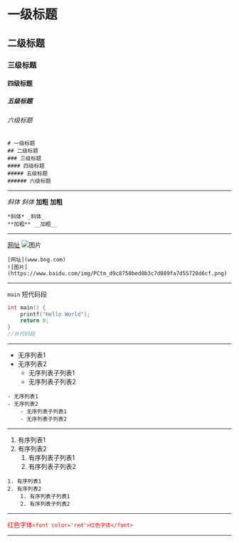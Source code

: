 <!--
 * @Author: PlanC
 * @Date: 2020-09-04 14:31:51
 * @LastEditTime: 2020-09-04 14:40:14
 * @FilePath: \Practical-Training-Neusoft-Tianjin\markdon.md
-->

# 一级标题
## 二级标题
### 三级标题
#### 四级标题
##### 五级标题
###### 六级标题
```
# 一级标题
## 二级标题
### 三级标题
#### 四级标题
##### 五级标题
###### 六级标题
```

------

*斜体* _斜体_
**加粗** __加粗__
```
*斜体* _斜体_
**加粗** __加粗__
```

------

[网址](www.bng.com)
![图片](https://www.baidu.com/img/PCtm_d9c8750bed0b3c7d089fa7d55720d6cf.png)
```
[网址](www.bng.com)
![图片](https://www.baidu.com/img/PCtm_d9c8750bed0b3c7d089fa7d55720d6cf.png)
```

------

`main` 短代码段
```c
int main() {
    printf("Hello World");
    return 0;
}
//长代码段
```

------

- 无序列表1
- 无序列表2
    - 无序列表子列表1
    - 无序列表子列表2
```
- 无序列表1
- 无序列表2
    - 无序列表子列表1
    - 无序列表子列表2
```

------

1. 有序列表1
2. 有序列表2
    1. 有序列表子列表1
    2. 有序列表子列表2
```
1. 有序列表1
2. 有序列表2
    1. 有序列表子列表1
    2. 有序列表子列表2
```
------

<font color='red'>红色字体`<font color='red'>红色字体</font>`</font>

------
